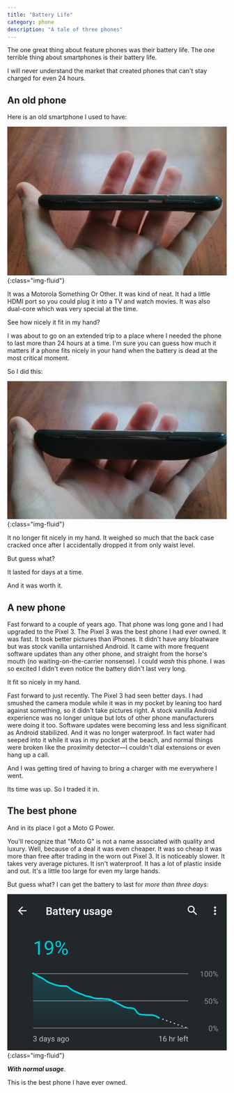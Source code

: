 ```yaml
---
title: "Battery Life"
category: phone
description: "A tale of three phones"
---
```


The one great thing about feature phones was their battery life. The one
terrible thing about smartphones is their battery life.

I will never understand the market that created phones that can't stay charged
for even 24 hours.

## An old phone

Here is an old smartphone I used to have:

![An old phone that fit nicely in my hand](/assets/img/battery-life/before.jpg){:class="img-fluid"}

It was a Motorola Something Or Other. It was kind of neat. It had a little HDMI
port so you could plug it into a TV and watch movies. It was also dual-core
which was very special at the time.

See how nicely it fit in my hand?

I was about to go on an extended trip to a place where I needed the phone to
last more than 24 hours at a time. I'm sure you can guess how much it matters if
a phone fits nicely in your hand when the battery is dead at the most critical
moment.

So I did this:

![That phone after giving it a hulking battery](/assets/img/battery-life/after.jpg){:class="img-fluid"}

It no longer fit nicely in my hand. It weighed so much that the back case
cracked once after I accidentally dropped it from only waist level.

But guess what?

It lasted for days at a time.

And it was worth it.

## A new phone

Fast forward to a couple of years ago. That phone was long gone and I had
upgraded to the Pixel 3. The Pixel 3 was the best phone I had ever owned. It was
fast. It took better pictures than iPhones. It didn't have any bloatware but was
stock vanilla untarnished Android. It came with more frequent software updates
than any other phone, and straight from the horse's mouth (no
waiting-on-the-carrier nonsense). I could _wash_ this phone. I was so excited I
didn't even notice the battery didn't last very long.

It fit so nicely in my hand.

Fast forward to just recently. The Pixel 3 had seen better days. I had smushed
the camera module while it was in my pocket by leaning too hard against
something, so it didn't take pictures right. A stock vanilla Android experience
was no longer unique but lots of other phone manufacturers were doing it too.
Software updates were becoming less and less significant as Android stabilized.
And it was no longer waterproof. In fact water had seeped into it while it was
in my pocket at the beach, and normal things were broken like the proximity
detector&mdash;I couldn't dial extensions or even hang up a call.

And I was getting tired of having to bring a charger with me everywhere I went.

Its time was up. So I traded it in.

## The best phone

And in its place I got a Moto G Power.

You'll recognize that "Moto G" is not a name associated with quality and luxury.
Well, because of a deal it was even cheaper. It was so cheap it was more than
free after trading in the worn out Pixel 3. It is noticeably slower. It takes
very average pictures. It isn't waterproof. It has a lot of plastic inside and
out. It's a little too large for even my large hands.

But guess what? I can get the battery to last for _more than three days_:

![More than three days of battery life](/assets/img/battery-life/long-battery-life.png){:class="img-fluid"}

___With normal usage___.

This is the best phone I have ever owned.